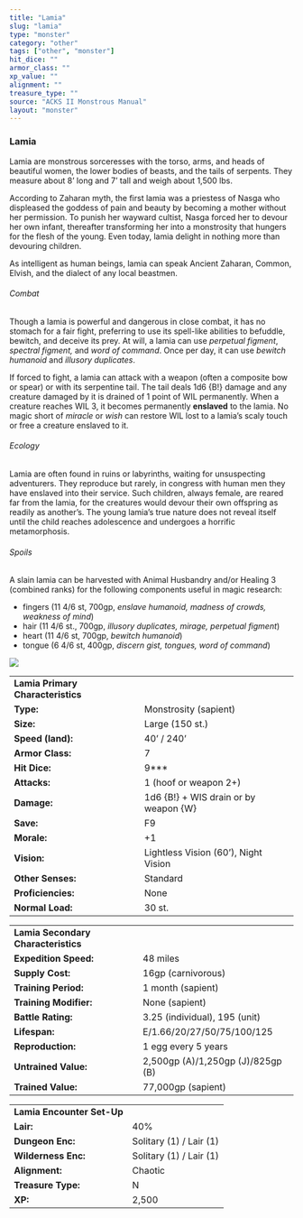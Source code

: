 ```yaml
---
title: "Lamia"
slug: "lamia"
type: "monster"
category: "other"
tags: ["other", "monster"]
hit_dice: ""
armor_class: ""
xp_value: ""
alignment: ""
treasure_type: ""
source: "ACKS II Monstrous Manual"
layout: "monster"
---
```


### Lamia

Lamia are monstrous sorceresses with the torso, arms, and heads of beautiful women, the lower
bodies of beasts, and the tails of serpents. They measure about 8’ long and 7’ tall and weigh about
1,500 lbs.

According to Zaharan myth, the first lamia was a priestess of Nasga who displeased the goddess of
pain and beauty by becoming a mother without her permission. To punish her wayward cultist, Nasga
forced her to devour her own infant, thereafter transforming her into a monstrosity that hungers for
the flesh of the young. Even today, lamia delight in nothing more than devouring children.

As intelligent as human beings, lamia can speak Ancient Zaharan, Common, Elvish, and the dialect of
any local beastmen.

###### Combat

Though a lamia is powerful and dangerous in close combat, it has no stomach for a fair fight,
preferring to use its spell-like abilities to befuddle, bewitch, and deceive its prey. At will, a
lamia can use *perpetual figment*, *spectral figment,* and *word of command*. Once per day, it can
use *bewitch humanoid* and *illusory duplicates*.

If forced to fight, a lamia can attack with a weapon (often a composite bow or spear) or with its
serpentine tail. The tail deals 1d6 {B!} damage and any creature damaged by it is drained of 1 point
of WIL permanently. When a creature reaches WIL 3, it becomes permanently **enslaved** to the lamia.
No magic short of *miracle* or *wish* can restore WIL lost to a lamia’s scaly touch or free a
creature enslaved to it.

###### Ecology

Lamia are often found in ruins or labyrinths, waiting for unsuspecting adventurers. They reproduce
but rarely, in congress with human men they have enslaved into their service. Such children, always
female, are reared far from the lamia, for the creatures would devour their own offspring as readily
as another’s. The young lamia’s true nature does not reveal itself until the child reaches
adolescence and undergoes a horrific metamorphosis.

###### Spoils

A slain lamia can be harvested with Animal Husbandry and/or Healing 3 (combined ranks) for the
following components useful in magic research:

* fingers (11 4/6 st, 700gp, *enslave humanoid, madness of crowds, weakness of mind*)
* hair (11 4/6 st., 700gp, *illusory duplicates, mirage, perpetual figment*)
* heart (11 4/6 st, 700gp, *bewitch humanoid*)
* tongue (6 4/6 st, 400gp, *discern gist, tongues, word of command*)

![](data:image/png;base64...)

|  |  |
| --- | --- |
| **Lamia Primary Characteristics** | |
| **Type:** | Monstrosity (sapient) |
| **Size:** | Large (150 st.) |
| **Speed (land):** | 40’ / 240’ |
| **Armor Class:** | 7 |
| **Hit Dice:** | 9\*\*\* |
| **Attacks:** | 1 (hoof or weapon 2+) |
| **Damage:** | 1d6 {B!} + WIS drain or  by weapon {W} |
| **Save:** | F9 |
| **Morale:** | +1 |
| **Vision:** | Lightless Vision (60’), Night Vision |
| **Other Senses:** | Standard |
| **Proficiencies:** | None |
| **Normal Load:** | 30 st. |

|  |  |
| --- | --- |
| **Lamia Secondary Characteristics** | |
| **Expedition Speed:** | 48 miles |
| **Supply Cost:** | 16gp (carnivorous) |
| **Training Period:** | 1 month (sapient) |
| **Training Modifier:** | None (sapient) |
| **Battle Rating:** | 3.25 (individual), 195 (unit) |
| **Lifespan:** | E/1.66/20/27/50/75/100/125 |
| **Reproduction:** | 1 egg every 5 years |
| **Untrained Value:** | 2,500gp (A)/1,250gp (J)/825gp (B) |
| **Trained Value:** | 77,000gp (sapient) |

|  |  |
| --- | --- |
| **Lamia Encounter Set-Up** | |
| **Lair:** | 40% |
| **Dungeon Enc:** | Solitary (1) / Lair (1) |
| **Wilderness Enc:** | Solitary (1) / Lair (1) |
| **Alignment:** | Chaotic |
| **Treasure Type:** | N |
| **XP:** | 2,500 |
